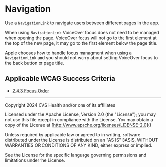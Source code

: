 # Navigation

Use a `NavigationLink` to navigate users between different pages in the app. 

When using `NavigationLink` VoiceOver focus does not need to be managed when opening the page. VoiceOver focus will not go to the first element at the top of the new page, it may go to the first element below the page title. 

Apple chooses how to handle focus managment when using a `NavigationLink` and you should not worry about setting VoiceOver focus to the back button or page title.
    
## Applicable WCAG Success Criteria
- [2.4.3 Focus Order](https://www.w3.org/WAI/WCAG22/Understanding/focus-order)

----

Copyright 2024 CVS Health and/or one of its affiliates

Licensed under the Apache License, Version 2.0 (the "License");
you may not use this file except in compliance with the License.
You may obtain a copy of the License at
[http://www.apache.org/licenses/LICENSE-2.0]()

Unless required by applicable law or agreed to in writing, software
distributed under the License is distributed on an "AS IS" BASIS,
WITHOUT WARRANTIES OR CONDITIONS OF ANY KIND, either express or implied.

See the License for the specific language governing permissions and
limitations under the License.
